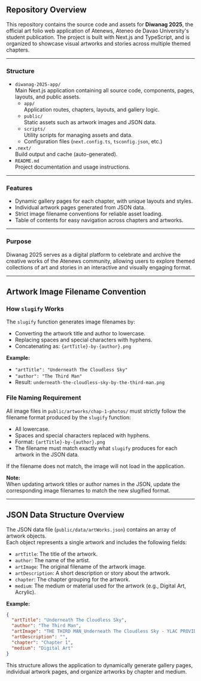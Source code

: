 ## Repository Overview

This repository contains the source code and assets for **Diwanag 2025**, the official art folio web application of Atenews, Ateneo de Davao University's student publication. The project is built with Next.js and TypeScript, and is organized to showcase visual artworks and stories across multiple themed chapters.

---

### Structure

- `diwanag-2025-app/`  
  Main Next.js application containing all source code, components, pages, layouts, and public assets.
  - `app/`  
    Application routes, chapters, layouts, and gallery logic.
  - `public/`  
    Static assets such as artwork images and JSON data.
  - `scripts/`  
    Utility scripts for managing assets and data.
  - Configuration files (`next.config.ts`, `tsconfig.json`, etc.)
- `.next/`  
  Build output and cache (auto-generated).
- `README.md`  
  Project documentation and usage instructions.

---

### Features

- Dynamic gallery pages for each chapter, with unique layouts and styles.
- Individual artwork pages generated from JSON data.
- Strict image filename conventions for reliable asset loading.
- Table of contents for easy navigation across chapters and artworks.

---

### Purpose

Diwanag 2025 serves as a digital platform to celebrate and archive the creative works of the Atenews community, allowing users to explore themed collections of art and stories in an interactive and visually engaging format.

---

## Artwork Image Filename Convention

### How `slugify` Works

The `slugify` function generates image filenames by:

- Converting the artwork title and author to lowercase.
- Replacing spaces and special characters with hyphens.
- Concatenating as: `{artTitle}-by-{author}.png`

**Example:**

- `"artTitle": "Underneath The Cloudless Sky"`
- `"author": "The Third Man"`
- Result: `underneath-the-cloudless-sky-by-the-third-man.png`

### File Naming Requirement

All image files in `public/artworks/chap-1-photos/` must strictly follow the filename format produced by the `slugify` function:

- All lowercase.
- Spaces and special characters replaced with hyphens.
- Format: `{artTitle}-by-{author}.png`
- The filename must match exactly what `slugify` produces for each artwork in the JSON data.

If the filename does not match, the image will not load in the application.

**Note:**  
When updating artwork titles or author names in the JSON, update the corresponding image filenames to match the new slugified format.

---

## JSON Data Structure Overview

The JSON data file (`public/data/artWorks.json`) contains an array of artwork objects.  
Each object represents a single artwork and includes the following fields:

- `artTitle`: The title of the artwork.
- `author`: The name of the artist.
- `artImage`: The original filename of the artwork image.
- `artDescription`: A short description or story about the artwork.
- `chapter`: The chapter grouping for the artwork.
- `medium`: The medium or material used for the artwork (e.g., Digital Art, Acrylic).

**Example:**

```json
{
  "artTitle": "Underneath The Cloudless Sky",
  "author": "The Third Man",
  "artImage": "THE THIRD MAN_Underneath The Cloudless Sky - YLAC PROVIDO.tiff",
  "artDescription": "",
  "chapter": "Chapter 1",
  "medium": "Digital Art"
}
```

This structure allows the application to dynamically generate gallery pages, individual artwork pages, and organize artworks by chapter and medium.
